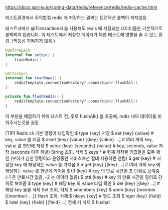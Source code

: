 
https://docs.spring.io/spring-data/redis/reference/redis/redis-cache.html

테스트환경에서 주의할점
redis 에 저장하는 결과는 트랜잭션 롤백이 되지않음.

테스트내에서 @Transactional 을 사용해도 redis 에 저장되는 데이터들은 기본적으로 롤백되지 않습니다.
즉 테스트에서 저장한 데이터가 다른 테스트에 영향을 줄 수 있는 환경. (멱등성 지켜지지 않음.)
```kotlin
@BeforeEach
internal fun setUp() {
    flushRedis()
}

@AfterEach
internal fun tearDown() {
    redisTemplate.connectionFactory?.connection?.flushAll()
}

private fun flushRedis() {
    redisTemplate.connectionFactory?.connection?.flushAll()
}

```
이 부분을 해결하기 위해 테스트 전, 후로 flushAll() 을 호출해, redis 내의 데이터를 비워주시는것을 권장


[TIP] Redis cli 기본 명령어
타입확인
$ type {key}
저장
$ set {key} {value} # key, value 를 저장
$ mset {key} {value} [{key} {value} ...] # 여러 개의 key, value 를 한번에 저장
$ setex {key} {seconds} {value} # key, seconds, value 저장 (seconds 이후 휘발)
String 조회, 삭제
$ keys * # 현재 저장된 키값들을 모두 확인 (부하가 심한 명령어라 운영중인 서비스에선 절대 사용하면 안됨)
$ get {key} # 지정한 key 에 해당하는 value 를 가져옴
$ mget {key} [{key} ...] # 여러 개의 key 에 해당하는 value 를 한번에 가져옴
$ ttl {key} # key 의 만료 시간을 초 단위로 보여줌 (-1 은 만료시간 없음, -2 는 데이터 없음)
$ pttl {key} # key 의 만료 시간을 밀리초 단위로 보여줌
$ type {key} # 해당 key 의 value 타입 확인
$ del {key} [{key} ...] # 해당 key 들을 삭제
Set 조회, 삭제
$ smembers {key}
$ srem {key} {member [{member} ...]}
Hash 조회, 삭제
$ hkeys {key} # 필드 조회
$ hget {key} {field}
$ hdel {key} {field} [{field} ...]
전체 키 삭제
$ flushall

